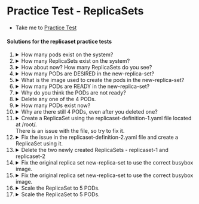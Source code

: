 # Practice Test - ReplicaSets
  - Take me to [Practice Test](https://kodekloud.com/topic/practice-test-replicasets/)

#### Solutions for the replicaset practice tests
1. <details>
   <summary>How many pods exist on the system?</summary>

   ```bash
   kubectl get pods
   ```

   Count the number of pods (if any)

   </details>

1. <details>
   <summary>How many ReplicaSets exist on the system?</summary>

   ```bash
   kubectl get replicasets
   ```

   Count the number of ReplicaSets  (if any)

   </details>


1. <details>
   <summary>How about now? How many ReplicaSets do you see?</summary>

   ```bash
   kubectl get replicasets
   ```

   Count the number of ReplicaSets  (if any)

   </details>

1. <details>
   <summary>How many PODs are DESIRED in the new-replica-set?</summary>

   From the output of Q3, look in `DESIRED` column
   </details>

1. <details>
   <summary>What is the image used to create the pods in the new-replica-set?</summary>

   ```
   kubectl describe replicaset
   ```

   ...and look under the containers section --- or --

   ```
   kubectl get rs -o wide
   ```

   ...and look in the `IMAGES` column. Kubernetes accepts `rs` as shorthand for `replicaset`.

   </details>

1. <details>
   <summary>How many PODs are READY in the new-replica-set?</summary>

   ```
   kubectl get rs
   ```

   Look in the `READY` column.
   </details>

1. <details>
   <summary>Why do you think the PODs are not ready?</summary>

   ```
   kubectl describe pods
   ```

   Look in the `Events` section at the end.
   </details>

1. <details>
   <summary>Delete any one of the 4 PODs.</summary>

   ```
   kubectl get pods
   ```

   Choose any of the four.

   ```
   kubectl delete pod new-replica-set-XXXX
   ```
   </details>

1. <details>
   <summary>How many PODs exist now?</summary>

   ```
   kubectl get pods
   ```

   </details>

1. <details>
   <summary>Why are there still 4 PODs, even after you deleted one?</summary>
   > ReplicaSets ensures that desired number of PODs always run

   </details>

1. <details>
   <summary>Create a ReplicaSet using the replicaset-definition-1.yaml file located at /root/.</br>There is an issue with the file, so try to fix it.</summary>

   ```
   kubectl create -f replicaset-definition-1.yaml
   ```

   Note the error message.

   Get the apiVersion for replicaset

   ```
   $ kubectl explain replicaset | grep VERSION
   ```

   Update the replicaset definition file in `vi` with correct version and then retry creation.

   ```
   $ kubectl create -f replicaset-definition-1.yaml
   ```
   </details>

1. <details>
   <summary>Fix the issue in the replicaset-definition-2.yaml file and create a ReplicaSet using it.</summary>

   ```
   kubectl create -f replicaset-definition-1.yaml
   ```

   Note the error message.

   Selector matchLabels should match with POD labels - Update `replicaset-definition-2.yaml`

   The values for labels on lines 9 and 13 should match.

   ```
   $ kubectl create -f replicaset-definition-2.yaml
   ```
   </details>

1. <details>
   <summary>Delete the two newly created ReplicaSets - replicaset-1 and replicaset-2</summary>

   ```
   kubectl delete replicaset replicaset-1
   kubectl delete rs replicaset-2
   ```

   --- OR ---

   ```
   kubectl delete replicaset replicaset-1 replicaset-2
   ```

   </details>

1. <details>
   <summary>Fix the original replica set new-replica-set to use the correct busybox image.</summary>

   ```
   kubectl edit replicaset new-replica-set
   ```

   Edit the image to be `busybox`, save and exit.
   </details>

1. <details>
   <summary>Fix the original replica set new-replica-set to use the correct busybox image.</summary>

   ```
   kubectl edit replicaset new-replica-set
   ```

   Fix the image, save and exit.

   You will note if you do `kubectl get pods`, that they are still broken. ReplicaSets are not very smart and do not redeploy pods when the container specification has been edited.

   We must either delete and recreate the replicaset by exporting its YAML...

   ```
   kubectl get rs new-replica-set -o yaml > rs.yaml
   kubectl delete rs new-replica-set
   kunectl create -f rs.yaml
   ```

   -- OR --

   Delete each broken pod. The ReplicaSet will deploy a new one in its place which should be working.

   -- OR --

   Scale it to zero, then back to 4
   ```
   kubectl scale rs new-replica-set --replicas 0
   kubectl scale rs new-replica-set --replicas 4
   ```

   </details>

1. <details>
   <summary>Scale the ReplicaSet to 5 PODs.</summary>

   ```
   kubectl scale rs new-replica-set --replicas 5
   ```

   </details>

1. <details>
   <summary>Scale the ReplicaSet to 5 PODs.</summary>

   ```
   kubectl scale rs new-replica-set --replicas 2
   ```

   </details>



